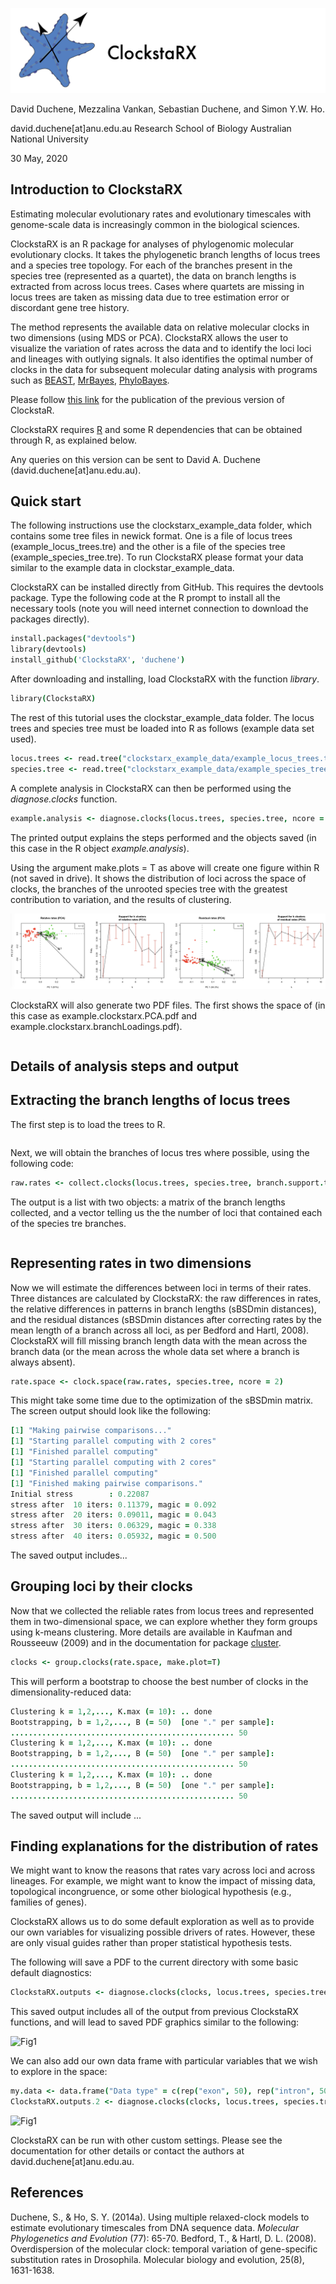 ![logo](clockstarx.logo.png)



David Duchene, Mezzalina Vankan, Sebastian Duchene, and Simon Y.W. Ho.

david.duchene[at]anu.edu.au
Research School of Biology
Australian National University

30 May, 2020


Introduction to ClockstaRX
--------------------------

Estimating molecular evolutionary rates and evolutionary timescales with genome-scale data  is increasingly common in the biological sciences.

ClockstaRX is an R package for analyses of phylogenomic molecular evolutionary clocks. It takes the phylogenetic branch lengths of locus trees and a species tree topology. For each of the branches present in the species tree (represented as a quartet), the data on branch lengths is extracted from across locus trees. Cases where quartets are missing in locus trees are taken as missing data due to tree estimation error or discordant gene tree history.

The method represents the available data on relative molecular clocks in two dimensions (using MDS or PCA). ClockstaRX allows the user to visualize the variation of rates across the data and to identify the loci loci and lineages with outlying signals. It also identifies the optimal number of clocks in the data for subsequent molecular dating analysis with programs such as [BEAST](http://beast.bio.ed.ac.uk/Main_Page), [MrBayes](http://mrbayes.sourceforge.net/), [PhyloBayes](http://megasun.bch.umontreal.ca/People/lartillot/www/index.htm). 

Please follow [this link](http://bioinformatics.oxfordjournals.org/content/early/2013/12/02/bioinformatics.btt665.full) for the publication of the previous version of ClockstaR.

ClockstaRX requires [R](http://www.r-project.org/) and some R dependencies that can be obtained through R, as explained below.

Any queries on this version can be sent to David A. Duchene (david.duchene[at]anu.edu.au).


Quick start
-----------

The following instructions use the clockstarx_example_data folder, which contains some tree files in newick format. One is a file of locus trees (example_locus_trees.tre) and the other is a file of the species tree (example_species_tree.tre). To run ClockstaRX please format your data similar to the example data in clockstar_example_data.

ClockstaRX can be installed directly from GitHub. This requires the devtools package. Type the following code at the R prompt to install all the necessary tools (note you will need internet connection to download the packages directly).

```coffee
install.packages("devtools")
library(devtools)
install_github('ClockstaRX', 'duchene')
```

After downloading and installing, load ClockstaRX with the function *library*.

```coffee
library(ClockstaRX)
```

The rest of this tutorial uses the clockstar_example_data folder. The locus trees and species tree must be loaded into R as follows (example data set used).

```coffee
locus.trees <- read.tree("clockstarx_example_data/example_locus_trees.tre")
species.tree <- read.tree("clockstarx_example_data/example_species_tree.tre")
```

A complete analysis in ClockstaRX can then be performed using the *diagnose.clocks* function.

```coffee
example.analysis <- diagnose.clocks(locus.trees, species.tree, ncore = 2, make.plots = T, pdf.file = "example.clockstarx")
```

The printed output explains the steps performed and the objects saved (in this case in the R object *example.analysis*).

Using the argument make.plots = T as above will create one figure within R (not saved in drive). It shows the distribution of loci across the space of clocks, the branches of the unrooted species tree with the greatest contribution to variation, and the results of clustering.

![logo](example.fig.1.png)

ClockstaRX will also generate two PDF files. The first shows the space of (in this case as example.clockstarx.PCA.pdf and example.clockstarx.branchLoadings.pdf).


```coffee

```

Details of analysis steps and output
------------------------------------

Extracting the branch lengths of locus trees
--------------------------------------------


The first step is to load the trees to R.

```coffee

```

Next, we will obtain the branches of locus tres where possible, using the following code:

```coffee
raw.rates <- collect.clocks(locus.trees, species.tree, branch.support.threshold=0.5)
```

The output is a list with two objects: a matrix of the branch lengths collected, and a vector telling us the the number of loci that contained each of the species tre branches.

```coffee

```

Representing rates in two dimensions
------------------------------------

Now we will estimate the differences between loci in terms of their rates. Three distances are calculated by ClockstaRX: the raw differences in rates, the relative differences in patterns in branch lengths (sBSDmin distances), and the residual distances (sBSDmin distances after correcting rates by the mean length of a branch across all loci, as per Bedford and Hartl, 2008). ClockstaRX will fill missing branch length data with the mean across the branch data (or the mean across the whole data set where a branch is always absent).

```coffee
rate.space <- clock.space(raw.rates, species.tree, ncore = 2)
```

This might take some time due to the optimization of the sBSDmin matrix. The screen output should look like the following:

```coffee
[1] "Making pairwise comparisons..."
[1] "Starting parallel computing with 2 cores"
[1] "Finished parallel computing"
[1] "Starting parallel computing with 2 cores"
[1] "Finished parallel computing"
[1] "Finished making pairwise comparisons."
Initial stress        : 0.22087
stress after  10 iters: 0.11379, magic = 0.092
stress after  20 iters: 0.09011, magic = 0.043
stress after  30 iters: 0.06329, magic = 0.338
stress after  40 iters: 0.05932, magic = 0.500
```

The saved output includes...

Grouping loci by their clocks
-----------------------------

Now that we collected the reliable rates from locus trees and represented them in two-dimensional space, we can explore whether they form groups using k-means clustering. More details are available in Kaufman and Rousseeuw (2009) and in the documentation for package [cluster](http://cran.r-project.org/web/packages/cluster/index.html).

 
```coffee
clocks <- group.clocks(rate.space, make.plot=T)
```

This will perform a bootstrap to choose the best number of clocks in the dimensionality-reduced data:

```coffee
Clustering k = 1,2,..., K.max (= 10): .. done
Bootstrapping, b = 1,2,..., B (= 50)  [one "." per sample]:
.................................................. 50
Clustering k = 1,2,..., K.max (= 10): .. done
Bootstrapping, b = 1,2,..., B (= 50)  [one "." per sample]:
.................................................. 50
Clustering k = 1,2,..., K.max (= 10): .. done
Bootstrapping, b = 1,2,..., B (= 50)  [one "." per sample]:
.................................................. 50
```

The saved output will include ...

Finding explanations for the distribution of rates
--------------------------------------------------

We might want to know the reasons that rates vary across loci and across lineages. For example, we might want to know the impact of missing data, topological incongruence, or some other biological hypothesis (e.g., families of genes).

ClockstaRX allows us to do some default exploration as well as to provide our own variables for visualizing possible drivers of rates. However, these are only visual guides rather than proper statistical hypothesis tests.

The following will save a PDF to the current directory with some basic default diagnostics:

```coffee
ClockstaRX.outputs <- diagnose.clocks(clocks, locus.trees, species.tree, pdf.file= "trial.clock.space.pdf")
```

This saved output includes all of the output from previous ClockstaRX functions, and will lead to saved PDF graphics similar to the following:

![Fig1](example_run_matrix.png)

We can also add our own data frame with particular variables that we wish to explore in the space:


```coffee
my.data <- data.frame("Data type" = c(rep("exon", 50), rep("intron", 50)), "GC content" = runif(100))
ClockstaRX.outputs.2 <- diagnose.clocks(clocks, locus.trees, species.tree, pdf.file= "trial.clock.space.2.pdf", other.data = my.data)
```

![Fig1](example_run_matrix.png)


ClockstaRX can be run with other custom settings. Please see the documentation for other details or contact the authors at david.duchene[at]anu.edu.au.


References
----------

Duchene, S., & Ho, S. Y. (2014a). Using multiple relaxed-clock models to estimate evolutionary timescales from DNA sequence data. *Molecular Phylogenetics and Evolution* (77): 65-70.
Bedford, T., & Hartl, D. L. (2008). Overdispersion of the molecular clock: temporal variation of gene-specific substitution rates in Drosophila. Molecular biology and evolution, 25(8), 1631-1638.